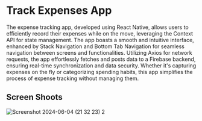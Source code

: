 # Track Expenses App

The expense tracking app, developed using React Native, allows users to efficiently record their expenses while on the move, leveraging the Context API for state management.
The app boasts a smooth and intuitive interface, enhanced by Stack Navigation and Bottom Tab Navigation for seamless navigation between screens and functionalities.
Utilizing Axios for network requests, the app effortlessly fetches and posts data to a Firebase backend, ensuring real-time synchronization and data security. 
Whether it's capturing expenses on the fly or categorizing spending habits, this app simplifies the process of expense tracking without managing them.

## Screen Shoots

![Screenshot 2024-06-04 (21 32 23) 2](https://github.com/flmm87/tracking-expenses-app/assets/116169576/ce8c446d-8929-4455-87b6-8427be628334)
